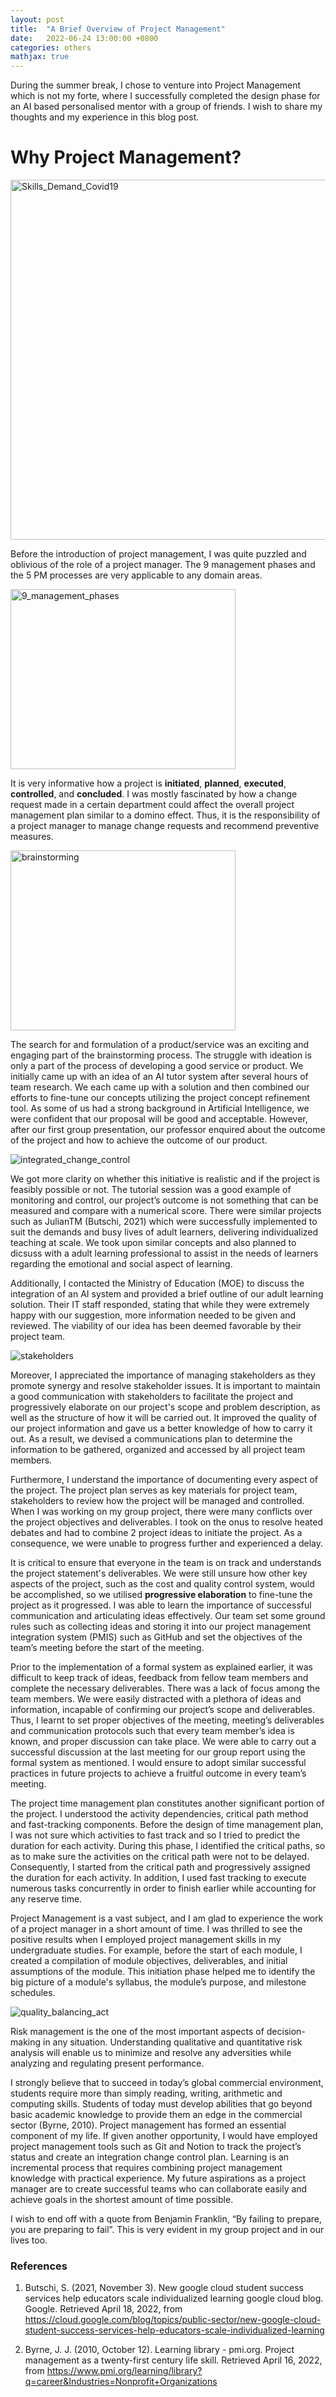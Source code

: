 ```yaml
---
layout: post
title:  "A Brief Overview of Project Management"
date:   2022-06-24 13:00:00 +0800
categories: others
mathjax: true
---
```


During the summer break, I chose to venture into Project Management which is not my forte, where I successfully completed the design phase for an AI based personalised mentor with a group of friends. I wish to share my thoughts and my experience in this blog post.

# Why Project Management?

<img src="/assets/images/Brief_Overview_Project_Management/Skills_Demand_Covid19.png" alt="Skills_Demand_Covid19" style="width:720px;height:576px;"> 

Before the introduction of project management, I was quite puzzled and oblivious of the role of a project manager. 
The 9 management phases and the 5 PM processes are very applicable to any domain areas. 

<img src="/assets/images/Brief_Overview_Project_Management/9_management_phases.png" alt="9_management_phases" style="width:360px;height:288px;"> 


It is very informative how a project is **initiated**, **planned**, **executed**, **controlled**, and **concluded**. I was mostly fascinated by how a change request made in a certain department could affect the overall project management plan similar to a domino effect. Thus, it is the responsibility of a project manager to manage change requests and recommend preventive measures. 

<img src="/assets/images/Brief_Overview_Project_Management/brainstorming.jpg" alt="brainstorming" style="width:360px;height:288px;"> 


The search for and formulation of a product/service was an exciting and engaging part of the brainstorming process. The struggle with ideation is only a part of the process of developing a good service or product. We initially came up with an idea of an AI tutor system after several hours of team research. We each came up with a solution and then combined our efforts to fine-tune our concepts utilizing the project concept refinement tool. As some of us had a strong background in Artificial Intelligence, we were confident that our proposal will be good and acceptable. However, after our first group presentation, our professor enquired about the outcome of the project and how to achieve the outcome of our product. 

![integrated_change_control](/assets/images/Brief_Overview_Project_Management/integrated_change_control.png)

We got more clarity on whether this initiative is realistic and if the project is feasibly possible or not. The tutorial session was a good example of monitoring and control, our project’s outcome is not something that can be measured and compare with a numerical score. There were similar projects such as JulianTM (Butschi, 2021) which were successfully implemented to suit the demands and busy lives of adult learners, delivering individualized teaching at scale. We took upon similar concepts and also planned to dicsuss with a adult learning professional to assist in the needs of learners regarding the emotional and social aspect of learning. 

Additionally, I contacted the Ministry of Education (MOE) to discuss the integration of an AI system and provided a brief outline of our adult learning solution. Their IT staff responded, stating that while they were extremely happy with our suggestion, more information needed to be given and reviewed. The viability of our idea has been deemed favorable by their project team.

![stakeholders](/assets/images/Brief_Overview_Project_Management/stakeholders.png)

Moreover, I appreciated the importance of managing stakeholders as they promote synergy and resolve stakeholder issues. It is important to maintain a good communication with stakeholders to facilitate the project and progressively elaborate on our project's scope and problem description, as well as the structure of how it will be carried out. It improved the quality of our project information and gave us a better knowledge of how to carry it out. As a result, we devised a communications plan to determine the information to be gathered, organized and accessed by all project team members. 

Furthermore, I understand the importance of documenting every aspect of the project. The project plan serves as key materials for project team, stakeholders to review how the project will be managed and controlled. When I was working on my group project, there were many conflicts over the project objectives and deliverables. I took on the onus to resolve heated debates and had to combine 2 project ideas to initiate the project. As a consequence, we were unable to progress further and experienced a delay. 

It is critical to ensure that everyone in the team is on track and understands the project statement's deliverables. We were still unsure how other key aspects of the project, such as the cost and quality control system, would be accomplished, so we utilised **progressive elaboration** to fine-tune the project as it progressed. I was able to learn the importance of successful communication and articulating ideas effectively. Our team set some ground rules such as collecting ideas and storing it into our project management integration system (PMIS) such as GitHub and set the objectives of the team’s meeting before the start of the meeting. 

Prior to the implementation of a formal system as explained earlier, it was difficult to keep track of ideas, feedback from fellow team members and complete the necessary deliverables. There was a lack of focus among the team members. We were easily distracted with a plethora of ideas and information, incapable of confirming our project’s scope and deliverables. Thus, I learnt to set proper objectives of the meeting, meeting’s deliverables and communication protocols such that every team member’s idea is known, and proper discussion can take place. We were able to carry out a successful discussion at the last meeting for our group report using the formal system as mentioned. I would ensure to adopt similar successful practices in future projects to achieve a fruitful outcome in every team’s meeting. 

The project time management plan constitutes another significant portion of the project. I understood the activity dependencies, critical path method and fast-tracking components. Before the design of time management plan, I was not sure which activities to fast track and so I tried to predict the duration for each activity. During this phase, I identified the critical paths, so as to make sure the activities on the critical path were not to be delayed. Consequently, I started from the critical path and progressively assigned the duration for each activity. In addition, I used fast tracking to execute numerous tasks concurrently in order to finish earlier while accounting for any reserve time.

Project Management is a vast subject, and I am glad to experience the work of a project manager in a short amount of time. I was thrilled to see the positive results when I employed project management skills in my undergraduate studies. For example, before the start of each module, I created a compilation of module objectives, deliverables, and initial assumptions of the module. This initiation phase helped me to identify the big picture of a module's syllabus, the module’s purpose, and milestone schedules.

![quality_balancing_act](/assets/images/Brief_Overview_Project_Management/quality_balancing_act.png)

Risk management is the one of the most important aspects of decision-making in any situation. Understanding qualitative and quantitative risk analysis will enable us to minimize and resolve any adversities while analyzing and regulating present performance.

I strongly believe that to succeed in today’s global commercial environment, students require more than simply reading, writing, arithmetic and computing skills. Students of today must develop abilities that go beyond basic academic knowledge to provide them an edge in the commercial sector (Byrne, 2010). Project management has formed an essential component of my life. If given another opportunity, I would have employed project management tools such as Git and Notion to track the project’s status and create an integration change control plan. Learning is an incremental process that requires combining project management knowledge with practical experience. My future aspirations as a project manager are to create successful teams who can collaborate easily and achieve goals in the shortest amount of time possible. 

I wish to end off with a quote from Benjamin Franklin, “By failing to prepare, you are preparing to fail”. This is very evident in my group project and in our lives too.

### References
1. Butschi, S. (2021, November 3). New google cloud student success services help educators scale individualized learning google cloud blog. Google. Retrieved April 18, 2022, from https://cloud.google.com/blog/topics/public-sector/new-google-cloud-student-success-services-help-educators-scale-individualized-learning

2. Byrne, J. J. (2010, October 12). Learning library - pmi.org. Project management as a twenty-first century life skill. Retrieved April 16, 2022, from https://www.pmi.org/learning/library?q=career&Industries=Nonprofit+Organizations
